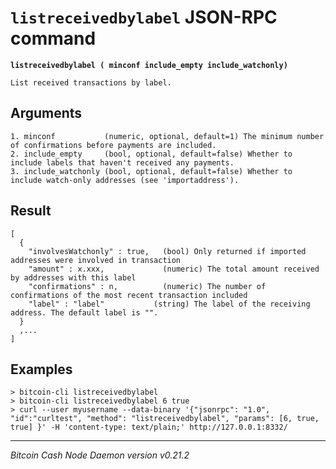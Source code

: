 `listreceivedbylabel` JSON-RPC command
======================================

**`listreceivedbylabel ( minconf include_empty include_watchonly)`**

```
List received transactions by label.
```

Arguments
---------

```
1. minconf           (numeric, optional, default=1) The minimum number of confirmations before payments are included.
2. include_empty     (bool, optional, default=false) Whether to include labels that haven't received any payments.
3. include_watchonly (bool, optional, default=false) Whether to include watch-only addresses (see 'importaddress').
```

Result
------

```
[
  {
    "involvesWatchonly" : true,   (bool) Only returned if imported addresses were involved in transaction
    "amount" : x.xxx,             (numeric) The total amount received by addresses with this label
    "confirmations" : n,          (numeric) The number of confirmations of the most recent transaction included
    "label" : "label"           (string) The label of the receiving address. The default label is "".
  }
  ,...
]
```

Examples
--------

```
> bitcoin-cli listreceivedbylabel 
> bitcoin-cli listreceivedbylabel 6 true
> curl --user myusername --data-binary '{"jsonrpc": "1.0", "id":"curltest", "method": "listreceivedbylabel", "params": [6, true, true] }' -H 'content-type: text/plain;' http://127.0.0.1:8332/
```

***

*Bitcoin Cash Node Daemon version v0.21.2*
